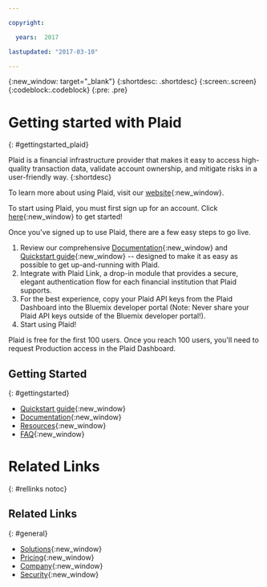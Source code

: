 ```yaml
---

copyright:

  years:  2017

lastupdated: "2017-03-10"

---
```


{:new_window: target="_blank"}
{:shortdesc: .shortdesc}
{:screen:.screen}
{:codeblock:.codeblock}
{:pre: .pre}

# Getting started with Plaid
{: #gettingstarted_plaid}

Plaid is a financial infrastructure provider that makes it easy to access high-quality transaction data, validate account ownership, and mitigate risks in a user-friendly way.
{:shortdesc}

To learn more about using Plaid, visit our [website](https://plaid.com/){:new_window}.

To start using Plaid, you must first sign up for an account. Click [here](https://dashboard.plaid.com/signup){:new_window} to get started!

Once you've signed up to use Plaid, there are a few easy steps to go live.

1. Review our comprehensive [Documentation](https://plaid.com/docs/api/){:new_window} and [Quickstart guide](https://plaid.com/docs/quickstart/){:new_window} -- designed to make it as easy as possible to get up-and-running with Plaid.
2. Integrate with Plaid Link, a drop-in module that provides a secure, elegant authentication flow for each financial institution that Plaid supports.
3. For the best experience, copy your Plaid API keys from the Plaid Dashboard into the Bluemix developer portal (Note: Never share your Plaid API keys outside of the Bluemix developer portal!).
4. Start using Plaid!

Plaid is free for the first 100 users. Once you reach 100 users, you'll need to request Production access in the Plaid Dashboard.

## Getting Started
{: #gettingstarted}

* [Quickstart guide](https://plaid.com/docs/quickstart/){:new_window}
* [Documentation](https://plaid.com/docs/api/){:new_window}
* [Resources](https://plaid.com/docs/resources/){:new_window}
* [FAQ](https://support.plaid.com/customer/en/portal/articles/2571700-product-faqs){:new_window}

# Related Links
{: #rellinks notoc}

## Related Links
{: #general}

* [Solutions](https://plaid.com/solutions/){:new_window}
* [Pricing](https://plaid.com/pricing/){:new_window}
* [Company](https://plaid.com/company/){:new_window}
* [Security](https://plaid.com/security/){:new_window}

